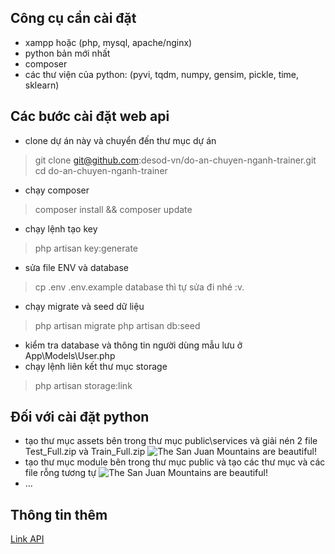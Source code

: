 ## Công cụ cần cài đặt
- xampp hoặc (php, mysql, apache/nginx)
- python bản mới nhất
- composer
- các thư viện của python: (pyvi, tqdm, numpy, gensim, pickle, time, sklearn)
## Các bước cài đặt web api
- clone dự án này và chuyển đến thư mục dự án
> git clone git@github.com:desod-vn/do-an-chuyen-nganh-trainer.git
> cd do-an-chuyen-nganh-trainer
- chạy composer
> composer install && composer update
- chạy lệnh tạo key
> php artisan key:generate
- sửa file ENV và database
> cp .env .env.example
> database thì tự sửa đi nhé :v.
- chạy migrate và seed dữ liệu
> php artisan migrate
> php artisan db:seed
- kiểm tra database và thông tin người dùng mẫu lưu ở App\Models\User.php
- chạy lệnh liên kết thư mục storage
> php artisan storage:link
## Đối với cài đặt python
- tạo thư mục assets bên trong thư mục public\services và giải nén 2 file Test_Full.zip và Train_Full.zip
![The San Juan Mountains are beautiful!](/assets/images/san-juan-mountains.jpg "San Juan Mountains")
- tạo thư mục module bên trong thư mục public và tạo các thư mục và các file rỗng tương tự
![The San Juan Mountains are beautiful!](/assets/images/san-juan-mountains.jpg "San Juan Mountains")
- ...

## Thông tin thêm
[Link API](https://docs.google.com/spreadsheets/d/1JD3ScHsA5Jr4_MpnxSW0n03JV3uKLhXyTSvJfGGfRow/edit#gid=0 "Link API")